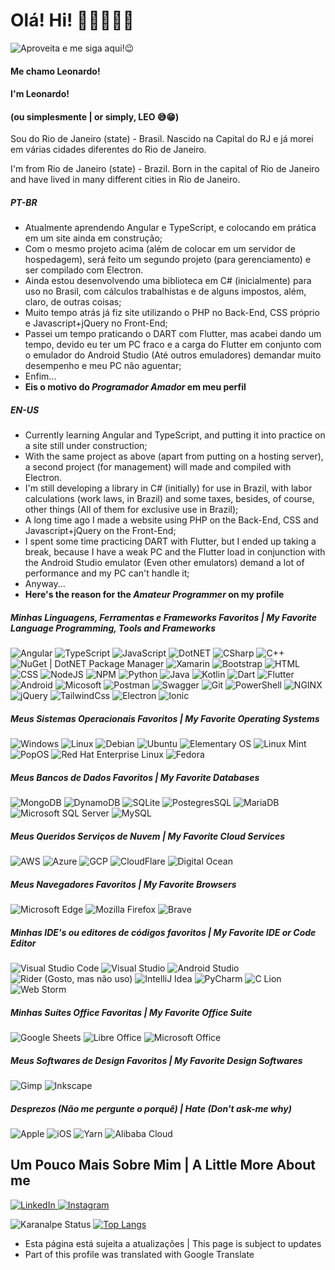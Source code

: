 
# Olá! Hi! 🙋🏻‍♂️👋🏻 
![Aproveita e me siga aqui!😉](https://img.shields.io/github/followers/leonardon397.svg?style=social&label=Follow&maxAge=2592000)
#### Me chamo Leonardo! 
#### I'm Leonardo!
#### (ou simplesmente | or simply, LEO 😅😁)

Sou do Rio de Janeiro (state) - Brasil. Nascido na Capital do RJ e já morei em várias cidades diferentes do Rio de Janeiro.

I'm from Rio de Janeiro (state) - Brazil. Born in the capital of Rio de Janeiro and have lived in many different cities in Rio de Janeiro.

##### PT-BR
* Atualmente aprendendo Angular e TypeScript, e colocando em prática em um site ainda em construção;
* Com o mesmo projeto acima (além de colocar em um servidor de hospedagem), será feito um segundo projeto (para gerenciamento) e ser compilado com Electron.
* Ainda estou desenvolvendo uma biblioteca em C# (inicialmente) para uso no Brasil, com cálculos trabalhistas e de alguns impostos, além, claro, de outras coisas;
* Muito tempo atrás já fiz site utilizando o PHP no Back-End, CSS próprio e Javascript+jQuery no Front-End;
* Passei um tempo praticando o DART com Flutter, mas acabei dando um tempo, devido eu ter um PC fraco e a carga do Flutter em conjunto com o emulador do Android Studio (Até outros emuladores) demandar muito desempenho e meu PC não aguentar;
* Enfim...
* __Eis o motivo do *Programador Amador* em meu perfil__

##### EN-US
* Currently learning Angular and TypeScript, and putting it into practice on a site still under construction;
* With the same project as above (apart from putting on a hosting server), a second project (for management) will made and compiled with Electron.
* I'm still developing a library in C# (initially) for use in Brazil, with labor calculations (work laws, in Brazil) and some taxes, besides, of course, other things (All of them for exclusive use in Brazil);
* A long time ago I made a website using PHP on the Back-End, CSS and Javascript+jQuery on the Front-End;
* I spent some time practicing DART with Flutter, but I ended up taking a break, because I have a weak PC and the Flutter load in conjunction with the Android Studio emulator (Even other emulators) demand a lot of performance and my PC can't handle it;
* Anyway...
* __Here's the reason for the *Amateur Programmer* on my profile__

##### Minhas Linguagens, Ferramentas e Frameworks Favoritos | My Favorite Language Programming, Tools and Frameworks
![Angular](https://img.shields.io/badge/Angular-DD0031?style=for-the-badge&logo=angular&logoColor=white)
![TypeScript](https://img.shields.io/badge/TypeScript-007ACC?style=for-the-badge&logo=typescript&logoColor=white)
![JavaScript](https://img.shields.io/badge/JavaScript-323330?style=for-the-badge&logo=javascript&logoColor=F7DF1E)
![DotNET](https://img.shields.io/badge/.NET-5C2D91?style=for-the-badge&logo=.net&logoColor=white)
![CSharp](https://img.shields.io/badge/C%23-239120?style=for-the-badge&logo=c-sharp&logoColor=white)
![C++](https://img.shields.io/badge/C%2B%2B-00599C?style=for-the-badge&logo=c%2B%2B&logoColor=white)
![NuGet | DotNET Package Manager](https://img.shields.io/badge/NuGet-004880?style=for-the-badge&logo=nuget&logoColor=white)
![Xamarin](https://img.shields.io/badge/Xamarin-3498DB?style=for-the-badge&logo=xamarin&logoColor=white)
![Bootstrap](https://img.shields.io/badge/Bootstrap-563D7C?style=for-the-badge&logo=bootstrap&logoColor=white)
![HTML](https://img.shields.io/badge/HTML5-E34F26?style=for-the-badge&logo=html5&logoColor=white)
![CSS](https://img.shields.io/badge/CSS3-1572B6?style=for-the-badge&logo=css3&logoColor=white)
![NodeJS](https://img.shields.io/badge/Node.js-43853D?style=for-the-badge&logo=node.js&logoColor=white)
![NPM](https://img.shields.io/badge/npm-CB3837?style=for-the-badge&logo=npm&logoColor=white)
![Python](https://img.shields.io/badge/Python-14354C?style=for-the-badge&logo=python&logoColor=white)
![Java](https://img.shields.io/badge/Java-ED8B00?style=for-the-badge&logo=java&logoColor=white)
![Kotlin](https://img.shields.io/badge/Kotlin-0095D5?&style=for-the-badge&logo=kotlin&logoColor=white)
![Dart](https://img.shields.io/badge/Dart-0175C2?style=for-the-badge&logo=dart&logoColor=white)
![Flutter](https://img.shields.io/badge/Flutter-02569B?style=for-the-badge&logo=flutter&logoColor=white)
![Android](	https://img.shields.io/badge/Android-3DDC84?style=for-the-badge&logo=android&logoColor=white)
![Micosoft](https://img.shields.io/badge/Microsoft-666666?style=for-the-badge&logo=microsoft&logoColor=white)
![Postman](https://img.shields.io/badge/Postman-FF6C37?style=for-the-badge&logo=Postman&logoColor=white)
![Swagger](https://img.shields.io/badge/Swagger-85EA2D?style=for-the-badge&logo=Swagger&logoColor=white)
![Git](https://img.shields.io/badge/Git-F05032?style=for-the-badge&logo=git&logoColor=white)
![PowerShell](https://img.shields.io/badge/PowerShell-5391FE?style=for-the-badge&logo=PowerShell&logoColor=white)
![NGINX](https://img.shields.io/badge/Nginx-009639?style=for-the-badge&logo=nginx&logoColor=white)
![jQuery](https://img.shields.io/badge/jQuery-0769AD?style=for-the-badge&logo=jquery&logoColor=white)
![TailwindCss](https://img.shields.io/badge/Tailwind_CSS-38B2AC?style=for-the-badge&logo=tailwind-css&logoColor=white)
![Electron](https://img.shields.io/badge/Electron-2B2E3A?style=for-the-badge&logo=electron&logoColor=9FEAF9)
![Ionic](https://img.shields.io/badge/Ionic-3880FF?style=for-the-badge&logo=ionic&logoColor=white)


##### Meus Sistemas Operacionais Favoritos | My Favorite Operating Systems
![Windows](https://img.shields.io/badge/Windows-0078D6?style=for-the-badge&logo=windows&logoColor=white)
![Linux](https://img.shields.io/badge/Linux-FCC624?style=for-the-badge&logo=linux&logoColor=black)
![Debian](https://img.shields.io/badge/Debian-A81D33?style=for-the-badge&logo=debian&logoColor=white)
![Ubuntu](https://img.shields.io/badge/Ubuntu-E95420?style=for-the-badge&logo=ubuntu&logoColor=white)
![Elementary OS](https://img.shields.io/badge/Elementary%20OS-64BAFF?style=for-the-badge&logo=elementary&logoColor=white)
![Linux Mint](https://img.shields.io/badge/Linux_Mint-87CF3E?style=for-the-badge&logo=linux-mint&logoColor=white)
![PopOS](https://img.shields.io/badge/Pop!_OS-48B9C7?style=for-the-badge&logo=Pop!_OS&logoColor=white)
![Red Hat Enterprise Linux](https://img.shields.io/badge/Red%20Hat-EE0000?style=for-the-badge&logo=redhat&logoColor=white)
![Fedora](https://img.shields.io/badge/Fedora-294172?style=for-the-badge&logo=fedora&logoColor=white)

##### Meus Bancos de Dados Favoritos | My Favorite Databases
![MongoDB](https://img.shields.io/badge/MongoDB-4EA94B?style=for-the-badge&logo=mongodb&logoColor=white)
![DynamoDB](https://img.shields.io/badge/Amazon%20DynamoDB-4053D6?style=for-the-badge&logo=Amazon%20DynamoDB&logoColor=white)
![SQLite](https://img.shields.io/badge/SQLite-07405E?style=for-the-badge&logo=sqlite&logoColor=white)
![PostegresSQL](https://img.shields.io/badge/PostgreSQL-316192?style=for-the-badge&logo=postgresql&logoColor=white)
![MariaDB](https://img.shields.io/badge/MariaDB-003545?style=for-the-badge&logo=mariadb&logoColor=white)
![Microsoft SQL Server](https://img.shields.io/badge/Microsoft%20SQL%20Server-CC2927?style=for-the-badge&logo=microsoft%20sql%20server&logoColor=white)
![MySQL](https://img.shields.io/badge/MySQL-00000F?style=for-the-badge&logo=mysql&logoColor=white)



##### Meus Queridos Serviços de Nuvem | My Favorite Cloud Services
![AWS](https://img.shields.io/badge/Amazon_AWS-232F3E?style=for-the-badge&logo=amazon-aws&logoColor=white)
![Azure](https://img.shields.io/badge/microsoft%20azure-0089D6?style=for-the-badge&logo=microsoft-azure&logoColor=white)
![GCP](https://img.shields.io/badge/Google_Cloud-4285F4?style=for-the-badge&logo=google-cloud&logoColor=white)
![CloudFlare](https://img.shields.io/badge/Cloudflare-F38020?style=for-the-badge&logo=Cloudflare&logoColor=white)
![Digital Ocean](https://img.shields.io/badge/Digital_Ocean-0080FF?style=for-the-badge&logo=DigitalOcean&logoColor=white)


##### Meus Navegadores Favoritos | My Favorite Browsers
![Microsoft Edge](https://img.shields.io/badge/Microsoft_Edge-0078D7?style=for-the-badge&logo=Microsoft-edge&logoColor=white)
![Mozilla Firefox](https://img.shields.io/badge/Firefox_Browser-FF7139?style=for-the-badge&logo=Firefox-Browser&logoColor=white)
![Brave](https://img.shields.io/badge/Brave-FF1B2D?style=for-the-badge&logo=Brave&logoColor=white)

##### Minhas IDE's ou editores de códigos favoritos | My Favorite IDE or Code Editor
![Visual Studio Code](https://img.shields.io/badge/Visual_Studio_Code-0078D4?style=for-the-badge&logo=visual%20studio%20code&logoColor=white)
![Visual Studio](https://img.shields.io/badge/Visual_Studio-5C2D91?style=for-the-badge&logo=visual%20studio&logoColor=white)
![Android Studio](https://img.shields.io/badge/Android_Studio-3DDC84?style=for-the-badge&logo=android-studio&logoColor=white)
![Rider (Gosto, mas não uso)](https://img.shields.io/badge/Rider-000000?style=for-the-badge&logo=Rider&logoColor=white)
![IntelliJ Idea](https://img.shields.io/badge/IntelliJIDEA-000000.svg?style=for-the-badge&logo=intellij-idea&logoColor=white)
![PyCharm](https://img.shields.io/badge/PyCharm-000000.svg?&style=for-the-badge&logo=PyCharm&logoColor=white)
![C Lion](https://img.shields.io/badge/CLion-000000?style=for-the-badge&logo=clion&logoColor=white)
![Web Storm](https://img.shields.io/badge/WebStorm-000000?style=for-the-badge&logo=WebStorm&logoColor=white)

##### Minhas Suítes Office Favoritas | My Favorite Office Suite
![Google Sheets](https://img.shields.io/badge/Google%20Sheets-34A853?style=for-the-badge&logo=google-sheets&logoColor=white)
![Libre Office](https://img.shields.io/badge/LibreOffice-18A303?style=for-the-badge&logo=LibreOffice&logoColor=white)
![Microsoft Office](https://img.shields.io/badge/Microsoft_Office-D83B01?style=for-the-badge&logo=microsoft-office&logoColor=white)

##### Meus Softwares de Design Favoritos | My Favorite Design Softwares
![Gimp](https://img.shields.io/badge/gimp-5C5543?style=for-the-badge&logo=gimp&logoColor=white)
![Inkscape](https://img.shields.io/badge/Inkscape-000000?style=for-the-badge&logo=Inkscape&logoColor=white)

##### Desprezos (Não me pergunte o porquê) | Hate (Don't ask-me why)
![Apple](https://img.shields.io/badge/Apple-Apple_Silicon-FFFFFF?style=for-the-badge&logo=apple&logoColor=white)
![iOS](https://img.shields.io/badge/iOS-000000?style=for-the-badge&logo=ios&logoColor=white)
![Yarn](https://img.shields.io/badge/Yarn-2C8EBB?style=for-the-badge&logo=yarn&logoColor=white)
![Alibaba Cloud](https://img.shields.io/badge/Alibaba_Cloud-FF6A00?style=for-the-badge&logo=alibabacloud&logoColor=white)

## Um Pouco Mais Sobre Mim | A Little More About me
<div>
  <a href="https://www.linkedin.com/in/leonardo-nicolas-sales-dias-2a3892149/">
    <img src="https://img.shields.io/badge/LinkedIn-0077B5?style=for-the-badge&logo=linkedin&logoColor=white" alt="LinkedIn">
  </a>
  <a href="https://www.instagram.com/lnsdias/">
    <img src="https://img.shields.io/badge/Instagram-E4405F?style=for-the-badge&logo=instagram&logoColor=white" alt="Instagram">
  </a>
</div>


![Karanalpe Status](https://github-readme-stats.vercel.app/api?username=leonardon397&show_icons=true&theme=graywhite&include_all_commits=true)
[![Top Langs](https://github-readme-stats.vercel.app/api/top-langs/?username=leonardon397&&layout=compact)](https://github.com/leonardon397/)

* Esta página está sujeita a atualizações | This page is subject to updates 
* Part of this profile was translated with Google Translate



<!--
* Translated with google translator, with adaptations and some corrections. For reasons of not practicing, such as talking to someone and having vices, such as translating documentation into my native language (in this case, Brazilian Portuguese). But not all English knowledge and correct spellings have been left behind!


**leonardon397/leonardon397** is a ✨ _special_ ✨ repository because its `README.md` (this file) appears on your GitHub profile.

Here are some ideas to get you started:

- 🔭 I’m currently working on ...
- 🌱 I’m currently learning ...
- 👯 I’m looking to collaborate on ...
- 🤔 I’m looking for help with ...
- 💬 Ask me about ...
- 📫 How to reach me: ...
- 😄 Pronouns: ...
- ⚡ Fun fact: ...
-->
